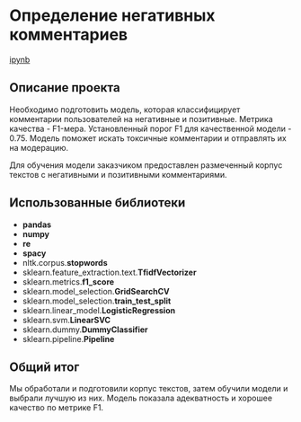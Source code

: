 # Определение негативных комментариев
[ipynb](https://github.com/tkachuk45/portfolio/blob/main/toxic_comments/toxic_comments_project.ipynb)

## Описание проекта
Необходимо подготовить модель, которая классифицирует комментарии пользователей на негативные и позитивные. Метрика качества - F1-мера. Установленный порог F1 для качественной модели - 0.75. Модель поможет искать токсичные комментарии и отправлять их на модерацию.

Для обучения модели заказчиком предоставлен размеченный корпус текстов с негативными и позитивными комментариями.

## Использованные библиотеки
- **pandas**
- **numpy**
- **re**
- **spacy**
- nltk.corpus.**stopwords**
- sklearn.feature_extraction.text.**TfidfVectorizer**
- sklearn.metrics.**f1_score**
- sklearn.model_selection.**GridSearchCV**
- sklearn.model_selection.**train_test_split**
- sklearn.linear_model.**LogisticRegression**
- sklearn.svm.**LinearSVC**
- sklearn.dummy.**DummyClassifier**
- sklearn.pipeline.**Pipeline**

## Общий итог
Мы обработали и подготовили корпус текстов, затем обучили модели и выбрали лучшую из них. Модель показала адекватность и хорошее качество по метрике F1.

